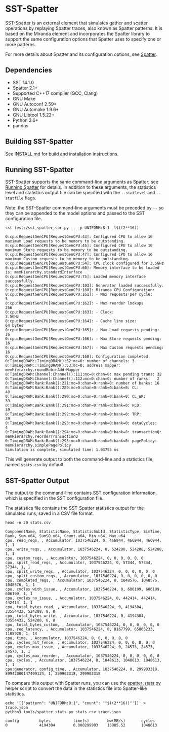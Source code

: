 # SST-Spatter
SST-Spatter is an external element that simulates gather and scatter operations by replaying Spatter traces, also known as Spatter patterns. It is based on the Miranda element and incorporates the Spatter library to support the same configuration options that Spatter uses to specify one or more patterns.

For more details about Spatter and its configuration options, see [Spatter](https://github.com/hpcgarage/spatter/blob/main/README.md).

## Dependencies
* SST 14.1.0
* Spatter 2.1+
* Supported C++17 compiler (GCC, Clang)
* GNU Make
* GNU Autoconf 2.59+
* GNU Automake 1.9.6+
* GNU Libtool 1.5.22+
* Python 3.6+
* pandas

## Building SST-Spatter

See [INSTALL.md](INSTALL.md) for build and installation instructions.

## Running SST-Spatter

SST-Spatter supports the same command-line arguments as Spatter; see [Running Spatter](https://github.com/hpcgarage/spatter/blob/main/README.md#running-spatter) for details. In addition to these arguments, the statistics level and statistics output file can be specified with the `--statlevel` and `--statfile` flags.

Note: the SST-Spatter command-line arguments must be preceded by `--` so they can be appended to the model options and passed to the SST configuration file.

```
sst tests/sst_spatter_spr.py -- -p UNIFORM:8:1 -l$((2**16))

0:cpu:RequestGenCPU[RequestGenCPU:43]: Configured CPU to allow 16 maximum Load requests to be memory to be outstanding.
0:cpu:RequestGenCPU[RequestGenCPU:45]: Configured CPU to allow 16 maximum Store requests to be memory to be outstanding.
0:cpu:RequestGenCPU[RequestGenCPU:47]: Configured CPU to allow 16 maximum Custom requests to be memory to be outstanding.
0:cpu:RequestGenCPU[RequestGenCPU:54]: CPU clock configured for 3.5GHz
0:cpu:RequestGenCPU[RequestGenCPU:60]: Memory interface to be loaded is: memHierarchy.standardInterface
0:cpu:RequestGenCPU[RequestGenCPU:75]: Loaded memory interface successfully.
0:cpu:RequestGenCPU[RequestGenCPU:103]: Generator loaded successfully.
0:cpu:RequestGenCPU[RequestGenCPU:160]: Miranda CPU Configuration:
0:cpu:RequestGenCPU[RequestGenCPU:161]: - Max requests per cycle:         5
0:cpu:RequestGenCPU[RequestGenCPU:162]: - Max reorder lookups             256
0:cpu:RequestGenCPU[RequestGenCPU:163]: - Clock:                          3.5GHz
0:cpu:RequestGenCPU[RequestGenCPU:164]: - Cache line size:                64 bytes
0:cpu:RequestGenCPU[RequestGenCPU:165]: - Max Load requests pending:      16
0:cpu:RequestGenCPU[RequestGenCPU:166]: - Max Store requests pending:     16
0:cpu:RequestGenCPU[RequestGenCPU:167]: - Max Custom requests pending:     16
0:cpu:RequestGenCPU[RequestGenCPU:168]: Configuration completed.
0:TimingDRAM::TimingDRAM():52:mc=0: number of channels: 3
0:TimingDRAM::TimingDRAM():53:mc=0: address mapper:     memHierarchy.roundRobinAddrMapper
0:TimingDRAM:Channel:Channel():111:mc=0:chan=0: max pending trans: 32
0:TimingDRAM:Channel:Channel():112:mc=0:chan=0: number of ranks:   2
0:TimingDRAM:Rank:Rank():221:mc=0:chan=0:rank=0: number of banks: 16
0:TimingDRAM:Bank:Bank():289:mc=0:chan=0:rank=0:bank=0: CL:           40
0:TimingDRAM:Bank:Bank():290:mc=0:chan=0:rank=0:bank=0: CL_WR:        39
0:TimingDRAM:Bank:Bank():291:mc=0:chan=0:rank=0:bank=0: RCD:          39
0:TimingDRAM:Bank:Bank():292:mc=0:chan=0:rank=0:bank=0: TRP:          39
0:TimingDRAM:Bank:Bank():293:mc=0:chan=0:rank=0:bank=0: dataCycles:   4
0:TimingDRAM:Bank:Bank():294:mc=0:chan=0:rank=0:bank=0: transactionQ: memHierarchy.reorderTransactionQ
0:TimingDRAM:Bank:Bank():295:mc=0:chan=0:rank=0:bank=0: pagePolicy:   memHierarchy.simplePagePolicy
Simulation is complete, simulated time: 1.03755 ms
```

This will generate output to both the command-line and a statistics file, named `stats.csv` by default.

## SST-Spatter Output
The output to the command-line contains SST configuration information, which is specified in the SST configuration file.

The statistics file contains the SST-Spatter statistics output for the simulated runs, saved in a CSV file format.

```
head -n 20 stats.csv

ComponentName, StatisticName, StatisticSubId, StatisticType, SimTime, Rank, Sum.u64, SumSQ.u64, Count.u64, Min.u64, Max.u64
cpu, read_reqs, , Accumulator, 1037546224, 0, 466944, 466944, 466944, 1, 1
cpu, write_reqs, , Accumulator, 1037546224, 0, 524288, 524288, 524288, 1, 1
cpu, custom_reqs, , Accumulator, 1037546224, 0, 0, 0, 0, 0, 0
cpu, split_read_reqs, , Accumulator, 1037546224, 0, 57344, 57344, 57344, 1, 1
cpu, split_write_reqs, , Accumulator, 1037546224, 0, 0, 0, 0, 0, 0
cpu, split_custom_reqs, , Accumulator, 1037546224, 0, 0, 0, 0, 0, 0
cpu, completed_reqs, , Accumulator, 1037546224, 0, 1048576, 1048576, 1048576, 1, 1
cpu, cycles_with_issue, , Accumulator, 1037546224, 0, 606199, 606199, 606199, 1, 1
cpu, cycles_no_issue, , Accumulator, 1037546224, 0, 442414, 442414, 442414, 1, 1
cpu, total_bytes_read, , Accumulator, 1037546224, 0, 4194304, 33554432, 524288, 8, 8
cpu, total_bytes_write, , Accumulator, 1037546224, 0, 4194304, 33554432, 524288, 8, 8
cpu, total_bytes_custom, , Accumulator, 1037546224, 0, 0, 0, 0, 0, 0
cpu, req_latency, , Accumulator, 1037546224, 0, 8167799, 65865233, 1105920, 1, 14
cpu, time, , Accumulator, 1037546224, 0, 0, 0, 0, 0, 0
cpu, cycles_hit_fence, , Accumulator, 1037546224, 0, 0, 0, 0, 0, 0
cpu, cycles_max_issue, , Accumulator, 1037546224, 0, 24573, 24573, 24573, 1, 1
cpu, cycles_max_reorder, , Accumulator, 1037546224, 0, 0, 0, 0, 0, 0
cpu, cycles, , Accumulator, 1037546224, 0, 1048613, 1048613, 1048613, 1, 1
cpu:generator, config_time, , Accumulator, 1037546224, 0, 299903318, 89942000147409124, 1, 299903318, 299903318
```

To compare this output with Spatter runs, you can use the [spatter_stats.py](tools/spatter_stats.py) helper script to convert the data in the statistics file into Spatter-like statistics.

```
echo '[{"pattern": "UNIFORM:8:1", "count": '"$((2**16))"'}]' > trace.json
python3 tools/spatter_stats.py stats.csv trace.json

config         bytes          time(s)        bw(MB/s)       cycles         
0              4194304        0.000299903    13985.52       1048613
```
